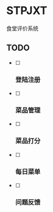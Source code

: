 # STPJXT

食堂评价系统



## TODO

- [ ] ### 登陆注册

- [ ] ### 菜品管理

- [ ] ### 菜品打分

- [ ] ### 每日菜单

- [ ] ### 问题反馈

### 
